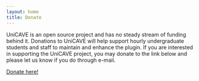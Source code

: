 ```yaml
---
layout: home
title: Donate
---
```


UniCAVE is an open source project and has no steady stream of funding behind it. Donations to UniCAVE will help support hourly undergraduate students and staff to maintain and enhance the plugin. If you are interested in supporting the UniCAVE project, you may donate to the link below and please let us know if you do through e-mail.

[Donate here!](https://secure.supportuw.org/give/?id=ac987d37-46b8-46f5-b2ae-71bba33ead5f)